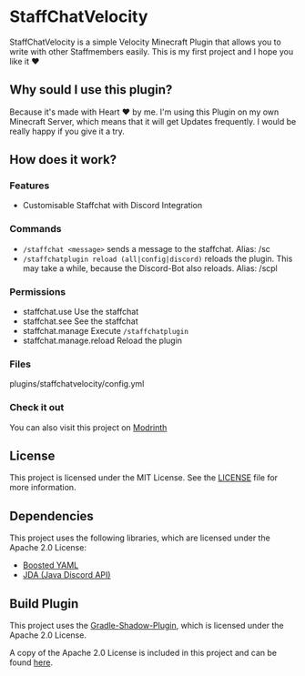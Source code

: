 # StaffChatVelocity

StaffChatVelocity is a simple Velocity Minecraft Plugin that allows you to write with other Staffmembers easily. This is my first project and I hope you like it ❤️

## Why sould I use this plugin?

Because it's made with Heart ❤️ by me. I'm using this Plugin on my own Minecraft Server, which means that it will get Updates frequently. I would be really happy if you give it a try.

## How does it work?

### Features

- Customisable Staffchat with Discord Integration

### Commands

- ```/staffchat <message>``` sends a message to the staffchat. Alias: /sc
- ```/staffchatplugin reload (all|config|discord)``` reloads the plugin. This may take a while, because the Discord-Bot also reloads. Alias: /scpl

### Permissions

- staffchat.use Use the staffchat
- staffchat.see See the staffchat
- staffchat.manage Execute ```/staffchatplugin```
- staffchat.manage.reload Reload the plugin

### Files

plugins/staffchatvelocity/config.yml

### Check it out

You can also visit this project on [Modrinth](https://modrinth.com/project/staffchatvelocity)

## License

This project is licensed under the MIT License. See the [LICENSE](LICENSE) file for more information.

## Dependencies

This project uses the following libraries, which are licensed under the Apache 2.0 License:

- [Boosted YAML](https://github.com/dejvokep/boosted-yaml)
- [JDA (Java Discord API)](https://github.com/discord-jda/JDA)

## Build Plugin
This project uses the [Gradle-Shadow-Plugin](https://github.com/GradleUp/shadow), which is licensed under the Apache 2.0 License.

A copy of the Apache 2.0 License is included in this project and can be found [here](DEPENDENCIES-LICENSE-APACHE-2.0).

